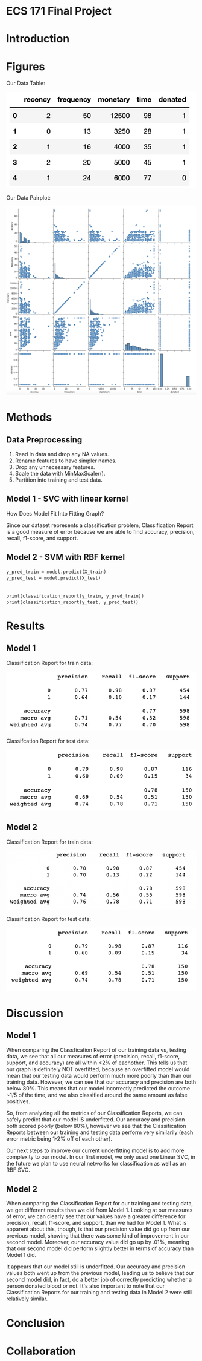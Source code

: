 # ECS 171 Final Project

# Introduction

# Figures
Our Data Table:

![Data Table](project_images/Data%20Table.png)

Our Data Pairplot:

![Data Pairplot](project_images/Data%20Pairplot.png)

# Methods

## Data Preprocessing

1. Read in data and drop any NA values.
2. Rename features to have simpler names.
3. Drop any unnecessary features.
4. Scale the data with MinMaxScaler().
5. Partition into training and test data.


## Model 1 - SVC with linear kernel

How Does Model Fit Into Fitting Graph?

Since our dataset represents a classification problem, Classification Report is a good measure of error because we are able to find accuracy, precision, recall, f1-score, and support. 

## Model 2 - SVM with RBF kernel


```
y_pred_train = model.predict(X_train)
y_pred_test = model.predict(X_test)


print(classification_report(y_train, y_pred_train))
print(classification_report(y_test, y_pred_test))
```

# Results

## Model 1

Classification Report for train data:

![Classification Report Model 1 - Train](project_images/Classification%20Report%20Model%201%20-%20Train.png)

Classifcation Report for test data:

![Classification Report Model 1 - Test](project_images/Classification%20Report%20Model%201%20-%20Test.png)

## Model 2

Classification Report for train data:

![Classification Report Model 2 - Train](project_images/Classification%20Report%20Model%202%20-%20Train.png)

Classification Report for test data:

![Classification Report Model 2 - Test](project_images/Classification%20Report%20Model%202%20-%20Test.png)

# Discussion

## Model 1

When comparing the Classfication Report of our training data vs, testing data, we see that all our measures of error (precision, recall, f1-score, support, and accuracy) are all within <2% of eachother. This tells us that our graph is definitely NOT overfitted, because an overfitted model would mean that our testing data would perform much more poorly than than our training data. However, we can see that our accuracy and precision are both below 80%. This means that our model incorrectly predicted the outcome ~1/5 of the time, and we also classified around the same amount as false positives. 

So, from analyzing all the metrics of our Classification Reports, we can safely predict that our model IS underfitted. Our accuracy and precision both scored poorly (below 80%), however we see that the Classification Reports between our training and testing data perform very similarily (each error metric being 1-2% off of each other). 

Our next steps to improve our current underfitting model is to add more complexity to our model. In our first model, we only used one Linear SVC, in the future we plan to use neural networks for classification as well as an RBF SVC. 

## Model 2

When comparing the Classification Report for our training and testing data, we get different results than we did from Model 1. Looking at our measures of error, we can clearly see that our values have a greater difference for precision, recall, f1-score, and support, than we had for Model 1. What is apparent about this, though, is that our precision value did go up from our previous model, showing that there was some kind of improvement in our second model. Moreover, our accuracy value did go up by .01%, meaning that our second model did perform slightly better in terms of accuracy than Model 1 did. 

It appears that our model still is underfitted. Our accuracy and precision values both went up from the previous model, leading us to believe that our second model did, in fact, do a better job of correctly predicting whether a person donated blood or not. It's also important to note that our Classification Reports for our training and testing data in Model 2 were still relatively similar.

# Conclusion

# Collaboration
